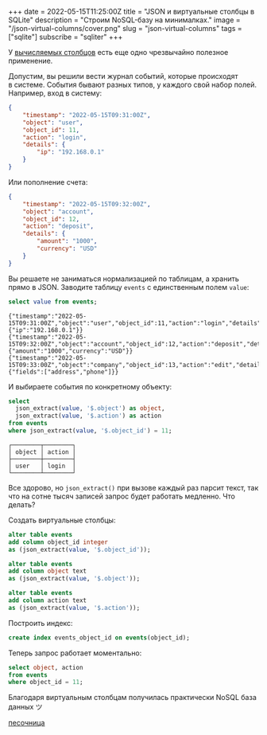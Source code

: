 +++
date = 2022-05-15T11:25:00Z
title = "JSON и виртуальные столбцы в SQLite"
description = "Строим NoSQL-базу на минималках."
image = "/json-virtual-columns/cover.png"
slug = "json-virtual-columns"
tags = ["sqlite"]
subscribe = "sqliter"
+++

У [вычисляемых столбцов](/generated-columns/) есть еще одно чрезвычайно полезное применение.

Допустим, вы решили вести журнал событий, которые происходят в системе. События бывают разных типов, у каждого свой набор полей. Например, вход в систему:

```json
{
    "timestamp": "2022-05-15T09:31:00Z",
    "object": "user",
    "object_id": 11,
    "action": "login",
    "details": {
        "ip": "192.168.0.1"
    }
}
```

Или пополнение счета:

```json
{
    "timestamp": "2022-05-15T09:32:00Z",
    "object": "account",
    "object_id": 12,
    "action": "deposit",
    "details": {
        "amount": "1000",
        "currency": "USD"
    }
}
```

Вы решаете не заниматься нормализацией по таблицам, а хранить прямо в JSON. Заводите таблицу `events` с единственным полем `value`:

```sql
select value from events;
```

```
{"timestamp":"2022-05-15T09:31:00Z","object":"user","object_id":11,"action":"login","details":{"ip":"192.168.0.1"}}
{"timestamp":"2022-05-15T09:32:00Z","object":"account","object_id":12,"action":"deposit","details":{"amount":"1000","currency":"USD"}}
{"timestamp":"2022-05-15T09:33:00Z","object":"company","object_id":13,"action":"edit","details":{"fields":["address","phone"]}}
```

И выбираете события по конкретному объекту:

```sql
select
  json_extract(value, '$.object') as object,
  json_extract(value, '$.action') as action
from events
where json_extract(value, '$.object_id') = 11;
```

```
┌────────┬────────┐
│ object │ action │
├────────┼────────┤
│ user   │ login  │
└────────┴────────┘
```

Все здорово, но `json_extract()` при вызове каждый раз парсит текст, так что на сотне тысяч записей запрос будет работать медленно. Что делать?

Создать виртуальные столбцы:

```sql
alter table events
add column object_id integer
as (json_extract(value, '$.object_id'));

alter table events
add column object text
as (json_extract(value, '$.object'));

alter table events
add column action text
as (json_extract(value, '$.action'));
```

Построить индекс:

```sql
create index events_object_id on events(object_id);
```

Теперь запрос работает моментально:

```sql
select object, action
from events
where object_id = 11;
```

Благодаря виртуальным столбцам получилась практически NoSQL база данных ツ

[песочница](https://sqlime.org/#gist:c284f7c22684eb74b5dab92d98f7d773)
